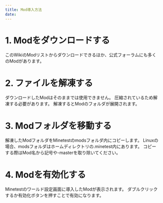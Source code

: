 ```yaml
---
title: Mod導入方法
date:
---
```


# 1. Modをダウンロードする

このWikiのModリストからダウンロードできるほか、公式フォーラムにも多くのModがあります。

# 2. ファイルを解凍する

ダウンロードしたModはそのままでは使用できません。
圧縮されているため解凍する必要があります。
解凍するとModのフォルダが展開されます。

# 3. Modフォルダを移動する

解凍したModフォルダをMinetestのmodsフォルダ内にコピーします。
Linuxの場合、modsフォルダはホームディレクトリの.minetest内にあります。
コピーする際はMod名から記号や-masterを取り除いてください。

# 4. Modを有効化する

Minetestのワールド設定画面に導入したModが表示されます。
ダブルクリックするか有効化ボタンを押すことで有効になります。
